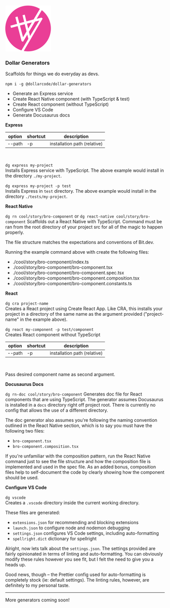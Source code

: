 <div>

![Dollar Generators](icon-144.png)

</div>

### Dollar Generators

Scaffolds for things we do everyday as devs.

`npm i -g @dollarcode/dollar-generators`

- Generate an Express service
- Create React Native component (with TypeScript & test)
- Create React component (without TypeScript)
- Configure VS Code
- Generate Docusaurus docs

**Express**

| option | shortcut | description                  |
| ------ | -------- | ---------------------------- |
| --path | -p       | installation path (relative) |

<br />

`dg express my-project`<br />
Installs Express service with TypeScript. The above example would install in the directory `./my-project`.

`dg express my-project -p test`<br />
Installs Express in `test` directory. The above example would install in the directory `./tests/my-project`.

**React Native**

`dg rn cool/story/bro-component` or `dg react-native cool/story/bro-component`
Scaffolds out a React Native with TypeScript. Command must be ran from the root directory of your project src for all of the magic to happen properly.

The file structure matches the expectations and conventions of Bit.dev.

Running the example command above with create the following files:

- ./cool/story/bro-component/index.ts
- ./cool/story/bro-component/bro-component.tsx
- ./cool/story/bro-component/bro-component.spec.tsx
- ./cool/story/bro-component/bro-component.composition.tsx
- ./cool/story/bro-component/bro-component.constants.ts

**React**

`dg cra project-name`<br />
Creates a React project using Create React App. Like CRA, this installs your project in a directory of the same name as the argument provided ("project-name" in the example above).

`dg react my-component -p test/component`<br />
Creates React component without TypeScript

| option | shortcut | description                  |
| ------ | -------- | ---------------------------- |
| --path | -p       | installation path (relative) |

<br />

Pass desired component name as second argument.

**Docusaurus Docs**

`dg rn-doc cool/story/bro-component`
Generates doc file for React components that are using TypeScript. The generator assumes Docusaurus is installed in a `docs` directory right off project root. There is currently no config that allows the use of a different directory.

The doc generator also assumes you're following the naming convention outlined in the React Native section, which is to say you must have the following two files:

- `bro-component.tsx`
- `bro-component.composition.tsx`

If you're unfamiliar with the composition pattern, run the React Native command just to see the file structure and how the composition file is implemented and used in the spec file. As an added bonus, composition files help to self-document the code by clearly showing how the component should be used.

**Configure VS Code**

`dg vscode`<br />
Creates a `.vscode` directory inside the current working directory.

These files are generated:

- `extensions.json` for recommending and blocking extensions
- `launch.json` to configure node and nodemon debugging
- `settings.json` configures VS Code settings, including auto-formatting
- `spellright.dict` dictionary for spellright

Alright, now lets talk about the `settings.json`. The settings provided are fairly opinionated in terms of linting and auto-formatting. You can obviously modify these rules however you see fit, but I felt the need to give you a heads up.

Good news, though – the Prettier config used for auto-formatting is completely stock (ie: default settings). The linting rules, however, are definitely to my personal taste.

---

More generators coming soon!
